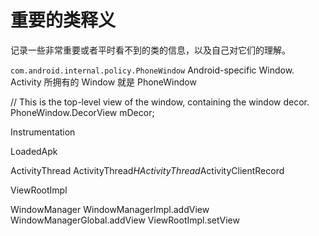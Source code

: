 # 重要的类释义


记录一些非常重要或者平时看不到的类的信息，以及自己对它们的理解。  

`com.android.internal.policy.PhoneWindow`  Android-specific Window. Activity 所拥有的 Window 就是 PhoneWindow

// This is the top-level view of the window, containing the window decor.
PhoneWindow.DecorView mDecor;


Instrumentation

LoadedApk

ActivityThread 
ActivityThread$H
ActivityThread$ActivityClientRecord

ViewRootImpl


WindowManager
WindowManagerImpl.addView
 WindowManagerGlobal.addView
  ViewRootImpl.setView